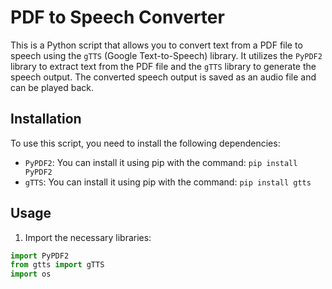 # PDF to Speech Converter

This is a Python script that allows you to convert text from a PDF file to speech using the `gTTS` (Google Text-to-Speech) library. It utilizes the `PyPDF2` library to extract text from the PDF file and the `gTTS` library to generate the speech output. The converted speech output is saved as an audio file and can be played back.

## Installation

To use this script, you need to install the following dependencies:

- `PyPDF2`: You can install it using pip with the command: `pip install PyPDF2`
- `gTTS`: You can install it using pip with the command: `pip install gtts`

## Usage

1. Import the necessary libraries:

```python
import PyPDF2
from gtts import gTTS
import os
